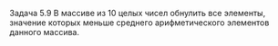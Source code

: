 Задача 5.9  В массиве из 10 целых чисел обнулить все элементы, значение которых меньше среднего арифметического элементов данного массива. 
